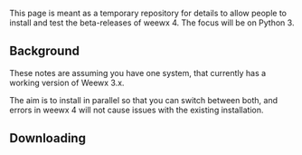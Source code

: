This page is meant as a temporary repository for details to allow people to install and test the beta-releases of weewx 4. The focus will be on Python 3.
## Background
These notes are assuming you have one system, that currently has a working version of Weewx 3.x.

The aim is to install in parallel so that you can switch between both, and errors in weewx 4 will not cause issues with the existing installation.
## Downloading